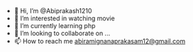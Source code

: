 - 👋 Hi, I’m @Abiprakash1210
- 👀 I’m interested in watching movie
- 🌱 I’m currently learning php 
- 💞️ I’m looking to collaborate on ...
- 📫 How to reach me abiramignanaprakasam12@gmail.com

<!---
Abiprakash1210/Abiprakash1210 is a ✨ special ✨ repository because its `README.md` (this file) appears on your GitHub profile.
You can click the Preview link to take a look at your changes.
--->
